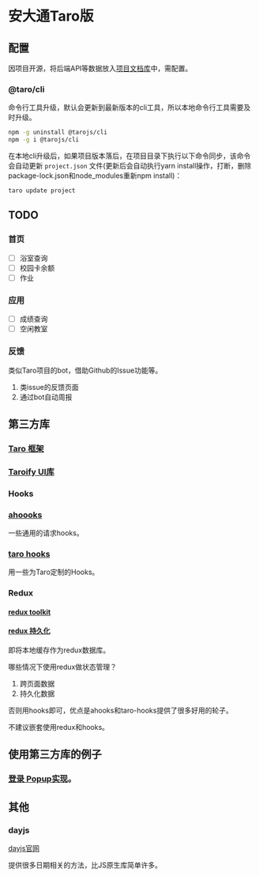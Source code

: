 # 安大通Taro版

## 配置

因项目开源，将后端API等数据放入[项目文档库](https://ahuer.yuque.com/docs/share/b7f86141-33ee-4a06-8398-50467eee6f6a)中，需配置。

### @taro/cli

命令行工具升级，默认会更新到最新版本的cli工具，所以本地命令行工具需要及时升级。

```bash
npm -g uninstall @tarojs/cli
npm -g i @tarojs/cli
```

在本地cli升级后，如果项目版本落后，在项目目录下执行以下命令同步，该命令会自动更新 `project.json` 文件(更新后会自动执行yarn install操作，打断，删除package-lock.json和node_modules重新npm install)：

```bash
taro update project
```

## TODO

### 首页

- [ ] 浴室查询
- [ ] 校园卡余额
- [ ] 作业

### 应用

- [ ] 成绩查询
- [ ] 空闲教室

### 反馈

类似Taro项目的bot，借助Github的Issue功能等。
1. 类issue的反馈页面
2. 通过bot自动周报

## 第三方库

### [Taro 框架](https://docs.taro.zone/docs/GETTING-STARTED)

### [Taroify UI库](https://taroify.gitee.io/taroify.com/quickstart/)

### Hooks

### [ahoooks](https://ahooks.js.org/zh-CN/hooks/use-request/index)
一些通用的请求hooks。

### [taro hooks](https://taro-hooks-innocces.vercel.app/hooks/basic/use-app)

用一些为Taro定制的Hooks。

### Redux

#### [redux toolkit](https://redux-toolkit.js.org/tutorials/quick-start)

#### [redux 持久化](https://github.com/mefengl/redux-persist-taro-storage/tree/patch-1)

即将本地缓存作为redux数据库。

哪些情况下使用redux做状态管理？
1. 跨页面数据
2. 持久化数据

否则用hooks即可，优点是ahooks和taro-hooks提供了很多好用的轮子。

不建议嵌套使用redux和hooks。

## 使用第三方库的例子

### [登录 Popup实现](https://taroify.gitee.io/taroify.com/components/popup/)。

## 其他

### dayjs

[dayjs官网](https://dayjs.gitee.io/zh-CN/)

提供很多日期相关的方法，比JS原生库简单许多。

